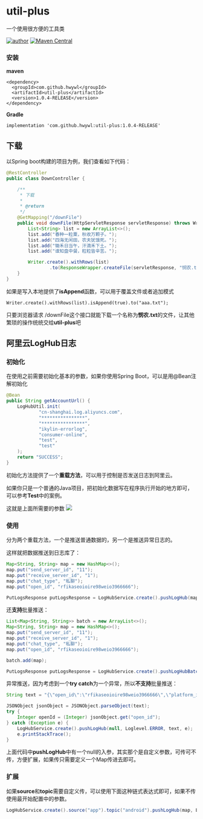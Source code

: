 # util-plus
一个使用很方便的工具类

[![author](https://img.shields.io/badge/author-HWY-red.svg)](https://github.com/HWYWL)  [![Maven Central](https://img.shields.io/badge/util--plus-1.0.1--RELEASE-ff69b4.svg)](https://search.maven.org/artifact/com.github.hwywl/util-plus/1.0.1-RELEASE/jar)

### 安装
**maven**
```
<dependency>
  <groupId>com.github.hwywl</groupId>
  <artifactId>util-plus</artifactId>
  <version>1.0.4-RELEASE</version>
</dependency>
```

**Gradle**
```
implementation 'com.github.hwywl:util-plus:1.0.4-RELEASE'
```



## 下载
以Spring boot构建的项目为例，我们查看如下代码：
```java
@RestController
public class DownController {

    /**
     * 下载
     *
     * @return
     */
    @GetMapping("/downFile")
    public void downFile(HttpServletResponse servletResponse) throws WriterException {
        List<String> list = new ArrayList<>();
        list.add("春种一粒粟，秋收万颗子。");
        list.add("四海无闲田，农夫犹饿死。");
        list.add("锄禾日当午，汗滴禾下土。");
        list.add("谁知盘中餐，粒粒皆辛苦。");

        Writer.create().withRows(list)
                .to(ResponseWrapper.createFile(servletResponse, "悯农.txt"));
    }
}
```

如果是写入本地提供了**isAppend**函数，可以用于覆盖文件或者追加模式
```
Writer.create().withRows(list).isAppend(true).to("aaa.txt");
```
只要浏览器请求 /downFile这个接口就能下载一个名称为**悯农.txt**的文件，让其他繁琐的操作统统交给**util-plus**吧


## 阿里云LogHub日志
### 初始化
在使用之前需要初始化基本的参数，如果你使用Spring Boot，可以是用@Bean注解初始化
```java
@Bean
public String getAccountUrl() {
	LogHubUtil.init(
            "cn-shanghai.log.aliyuncs.com",
            "****************",
            "****************",
            "ikylin-errorlog",
            "consumer-online",
            "test",
            "test"
    );
	return "SUCCESS";
}
```
初始化方法提供了一个**重载方法**，可以用于控制是否发送日志到阿里云。

如果你只是一个普通的Java项目，把初始化数据写在程序执行开始的地方即可，可以参考**Test**中的案例。

这就是上面所需要的参数
![](https://i.imgur.com/B48Cw4m.png)

### 使用
分为两个重载方法，一个是推送普通数据的，另一个是推送异常日志的。

这样就把数据推送到日志库了：
```java
Map<String, String> map = new HashMap<>();
map.put("send_server_id", "11");
map.put("receive_server_id", "1");
map.put("chat_type", "私聊");
map.put("open_id", "rfikaseoioire98weio3966666");

PutLogsResponse putLogsResponse = LogHubService.create().pushLogHub(map);
```
还**支持**批量推送：
```java
List<Map<String, String>> batch = new ArrayList<>();
Map<String, String> map = new HashMap<>();
map.put("send_server_id", "11");
map.put("receive_server_id", "1");
map.put("chat_type", "私聊");
map.put("open_id", "rfikaseoioire98weio3966666");

batch.add(map);

PutLogsResponse putLogsResponse = LogHubService.create().pushLogHubBatch(batch);
```

异常推送，因为考虑到一个**try catch**为一个异常，所以**不支持**批量推送：
```java
String text = "{\"open_id\":\"rfikaseoioire98weio3966666\",\"platform_id\":11,\"app_id\":11}";

JSONObject jsonObject = JSONObject.parseObject(text);
try {
    Integer openId = (Integer) jsonObject.get("open_id");
} catch (Exception e) {
    LogHubService.create().pushLogHub(null, Loglevel.ERROR, text, e);
    e.printStackTrace();
}
```
上面代码中**pushLogHub**中有一个null的入参，其实那个是自定义参数，可传可不传，方便扩展，如果传只需要定义一个Map传进去即可。

### 扩展
如果**source**和**topic**需要自定义传，可以使用下面这种链式表达式即可，如果不传使用最开始配置中的参数。
```java
LogHubService.create().source("app").topic("android").pushLogHub(map, Loglevel.ERROR, text, e);
```

